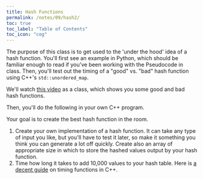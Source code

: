```yaml
---
title: Hash Functions
permalink: /notes/09/hash2/
toc: true
toc_label: "Table of Contents"
toc_icon: "cog"
---
```


The purpose of this class is to get used to the 'under the hood' idea of a hash function. You'll first see an example in Python, which should be familiar enough to read if you've been working with the Pseudocode in class. Then, you'll test out the timing of a "good" vs. "bad" hash function using C++'s `std::unordered_map`. 

We'll watch [this video](https://emilydolson.github.io/CSE-830-SS-2021/schedule/03-DataStructures/#testing-the-importance-of-good-hash-functions) as a class, which shows you some good and bad hash functions. 

Then, you'll do the following in your own C++ program.

Your goal is to create the best hash function in the room. 

1. Create your own implementation of a hash function. It can take any type of input you like, but you'll have to test it later, so make it something you think you can generate a lot off quickly.  Create also an array of appropriate size in which to store the hashed values output by your hash function. 
2. Time how long it takes to add 10,000 values to your hash table. Here is [a decent guide](https://www.geeksforgeeks.org/measure-execution-time-function-cpp/) on timing functions in C++. 
